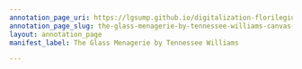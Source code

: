 ```yaml
---
annotation_page_uri: https://lgsump.github.io/digitalization-florilegium/annotations/the-glass-menagerie-by-tennessee-williams-canvas-1-631-1533.json
annotation_page_slug: the-glass-menagerie-by-tennessee-williams-canvas-1-631-1533
layout: annotation_page
manifest_label: The Glass Menagerie by Tennessee Williams

---
```

